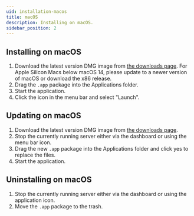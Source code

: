 ```yaml
---
uid: installation-macos
title: macOS
description: Installing on macOS.
sidebar_position: 2
---
```


## Installing on macOS

1. Download the latest version DMG image from [the downloads page](/downloads/server?os=MacOS). For Apple Silicon Macs below macOS 14, please update to a newer version of macOS or download the x86 release.
2. Drag the `.app` package into the Applications folder.
3. Start the application.
4. Click the icon in the menu bar and select "Launch".

## Updating on macOS

1. Download the latest version DMG image from [the downloads page](/downloads/server?os=MacOS).
2. Stop the currently running server either via the dashboard or using the menu bar icon.
3. Drag the new `.app` package into the Applications folder and click yes to replace the files.
4. Start the application.

## Uninstalling on macOS

1. Stop the currently running server either via the dashboard or using the application icon.
2. Move the `.app` package to the trash.
